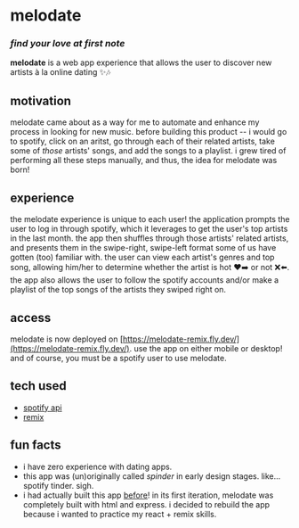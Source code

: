 # melodate

### _find your love at first note_

**melodate** is a web app experience that allows the user to discover new artists à la online dating ✨🎶

## motivation

melodate came about as a way for me to automate and enhance my process in looking for new music. before building this product -- i would go to spotify, click on an aritst, go through each of their related artists, take some of _those_ artists' songs, and add the songs to a playlist. i grew tired of performing all these steps manually, and thus, the idea for melodate was born!

## experience

the melodate experience is unique to each user! the application prompts the user to log in through spotify, which it leverages to get the user's top artists in the last month. the app then shuffles through those artists' related artists, and presents them in the swipe-right, swipe-left format some of us have gotten (too) familiar with. the user can view each artist's genres and top song, allowing him/her to determine whether the artist is hot ♥️️➡️ or not ❌⬅️. the app also allows the user to follow the spotify accounts and/or make a playlist of the top songs of the artists they swiped right on.

## access

melodate is now deployed on [https://melodate-remix.fly.dev/](https://melodate-remix.fly.dev/). use the app on either mobile or desktop! and of course, you must be a spotify user to use melodate.

## tech used

- [spotify api](https://developer.spotify.com/documentation/web-api/)
- [remix](https://remix.run/)

## fun facts

- i have zero experience with dating apps.
- this app was (un)originally called _spinder_ in early design stages. like... spotify tinder. sigh.
- i had actually built this app [before](https://github.com/marielpacada/melodate)! in its first iteration, melodate was completely built with html and express. i decided to rebuild the app because i wanted to practice my react + remix skills.
